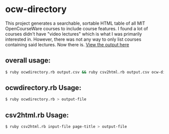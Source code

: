 # ocw-directory
This project generates a searchable, sortable HTML table of all MIT OpenCourseWare courses to include course features.
I found a lot of courses didn't have "video lectures" which is what I was primarily interested in.
However, there was not any way to only list courses containing said lectures. Now there is.
[View the output here](http://adamstevenson.me/ocw-directory/)

## overall usage:
```bash 
$ ruby ocwdirectory.rb output.csv && ruby csv2html.rb output.csv ocw-directory > index.html
```

## ocwdirectory.rb Usage:
```bash
$ ruby ocwdirectory.rb > output-file
```

## csv2html.rb Usage:

```bash
$ ruby csv2html.rb input-file page-title > output-file
```
